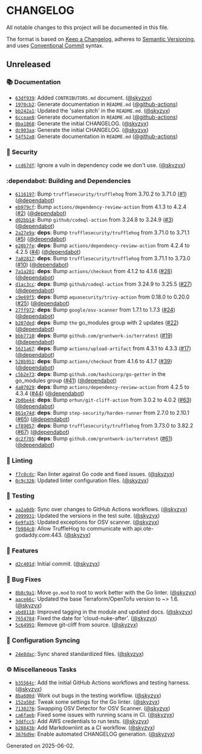 # CHANGELOG

All notable changes to this project will be documented in this file.

The format is based on [Keep a Changelog](https://keepachangelog.com), adheres to [Semantic Versioning](https://semver.org), and uses [Conventional Commit](https://www.conventionalcommits.org) syntax.

## Unreleased

### :books: Documentation

* [`63df939`](https://github.com/northwood-labs/terraform-provider-corefunc/commit/63df93904c750bae7611fd336b42578123a431c5): Added `CONTRIBUTORS.md` document. ([@skyzyx](https://github.com/skyzyx))
* [`1970cb2`](https://github.com/northwood-labs/terraform-provider-corefunc/commit/1970cb2a5e703d33cad2fdfc0d14512378f360c4): Generate documentation in `README.md` ([@github-actions](https://github.com/github-actions))
* [`bb242a1`](https://github.com/northwood-labs/terraform-provider-corefunc/commit/bb242a185180f1c89953066dfde639334b300353): Updated the 'sales pitch' in the `README.md`. ([@skyzyx](https://github.com/skyzyx))
* [`6cceae8`](https://github.com/northwood-labs/terraform-provider-corefunc/commit/6cceae836a24668945bd38ad7f58c7851d8ae0ad): Generate documentation in `README.md` ([@github-actions](https://github.com/github-actions))
* [`0ba1868`](https://github.com/northwood-labs/terraform-provider-corefunc/commit/0ba18683a27fbbfcc632514bd348088a3e6f5cdd): Generate the initial CHANGELOG. ([@skyzyx](https://github.com/skyzyx))
* [`dc903aa`](https://github.com/northwood-labs/terraform-provider-corefunc/commit/dc903aa3cce17847009f21ed736982282714d6bd): Generate the initial CHANGELOG. ([@skyzyx](https://github.com/skyzyx))
* [`54f52a0`](https://github.com/northwood-labs/terraform-provider-corefunc/commit/54f52a01242236c6f17bfb7188c77d1fcaf2ee58): Generate documentation in `README.md` ([@github-actions](https://github.com/github-actions))

### :closed_lock_with_key: Security

* [`ccd67df`](https://github.com/northwood-labs/terraform-provider-corefunc/commit/ccd67df6b74cecc3e212320402a49a44d6e5425d): Ignore a vuln in dependency code we don't use. ([@skyzyx](https://github.com/skyzyx))

### :dependabot: Building and Dependencies

* [`6116197`](https://github.com/northwood-labs/terraform-provider-corefunc/commit/61161974c0c42f4966e3082b40b3384073f05196): Bump `trufflesecurity/trufflehog` from 3.70.2 to 3.71.0 ([#1](https://github.com/northwood-labs/mod-aws-resource-tags/issues/1)) ([@dependabot](https://github.com/dependabot))
* [`eb979cf`](https://github.com/northwood-labs/terraform-provider-corefunc/commit/eb979cf09fc02f1f795008e0439dfd6a11b7739d): Bump `actions/dependency-review-action` from 4.1.3 to 4.2.4 ([#2](https://github.com/northwood-labs/mod-aws-resource-tags/issues/2)) ([@dependabot](https://github.com/dependabot))
* [`d02bb14`](https://github.com/northwood-labs/terraform-provider-corefunc/commit/d02bb143774a10c298ed60e81d782bc4b008ed05): Bump `github/codeql-action` from 3.24.8 to 3.24.9 ([#3](https://github.com/northwood-labs/mod-aws-resource-tags/issues/3)) ([@dependabot](https://github.com/dependabot))
* [`2a27e9a`](https://github.com/northwood-labs/terraform-provider-corefunc/commit/2a27e9ad19c252fda6edb54fee24d4814941120b): **deps**: Bump `trufflesecurity/trufflehog` from 3.71.0 to 3.71.1 ([#5](https://github.com/northwood-labs/mod-aws-resource-tags/issues/5)) ([@dependabot](https://github.com/dependabot))
* [`e20b7fe`](https://github.com/northwood-labs/terraform-provider-corefunc/commit/e20b7fe2bb3799ba40ef26f97b9537cf0d520181): **deps**: Bump `actions/dependency-review-action` from 4.2.4 to 4.2.5 ([#4](https://github.com/northwood-labs/mod-aws-resource-tags/issues/4)) ([@dependabot](https://github.com/dependabot))
* [`7a02817`](https://github.com/northwood-labs/terraform-provider-corefunc/commit/7a028176f75d11df0d8d6bf68c0053e4ddd76966): **deps**: Bump `trufflesecurity/trufflehog` from 3.71.1 to 3.73.0 ([#10](https://github.com/northwood-labs/mod-aws-resource-tags/issues/10)) ([@dependabot](https://github.com/dependabot))
* [`7a1a201`](https://github.com/northwood-labs/terraform-provider-corefunc/commit/7a1a2017d80500ef452d1ab2d4f12ef64325a8b4): **deps**: Bump `actions/checkout` from 4.1.2 to 4.1.6 ([#28](https://github.com/northwood-labs/mod-aws-resource-tags/issues/28)) ([@dependabot](https://github.com/dependabot))
* [`d1ac3cc`](https://github.com/northwood-labs/terraform-provider-corefunc/commit/d1ac3cc4e0652655c47ab08c0b3b2a1d1e8db04c): **deps**: Bump `github/codeql-action` from 3.24.9 to 3.25.5 ([#27](https://github.com/northwood-labs/mod-aws-resource-tags/issues/27)) ([@dependabot](https://github.com/dependabot))
* [`c9e69f5`](https://github.com/northwood-labs/terraform-provider-corefunc/commit/c9e69f588f588f7b07bcc370f7c23570506bbf36): **deps**: Bump `aquasecurity/trivy-action` from 0.18.0 to 0.20.0 ([#25](https://github.com/northwood-labs/mod-aws-resource-tags/issues/25)) ([@dependabot](https://github.com/dependabot))
* [`27ff972`](https://github.com/northwood-labs/terraform-provider-corefunc/commit/27ff9723037a7f7b40bba2df1c5913ebd25d5008): **deps**: Bump `google/osv-scanner` from 1.7.1 to 1.7.3 ([#24](https://github.com/northwood-labs/mod-aws-resource-tags/issues/24)) ([@dependabot](https://github.com/dependabot))
* [`b207ded`](https://github.com/northwood-labs/terraform-provider-corefunc/commit/b207ded89814e121f92e72df85cefb785dde09be): **deps**: Bump `the` go_modules group with 2 updates ([#22](https://github.com/northwood-labs/mod-aws-resource-tags/issues/22)) ([@dependabot](https://github.com/dependabot))
* [`bbb7710`](https://github.com/northwood-labs/terraform-provider-corefunc/commit/bbb7710f2fd24d18e6343859298e5faf8de276c2): **deps**: Bump `github.com/gruntwork-io/terratest` ([#19](https://github.com/northwood-labs/mod-aws-resource-tags/issues/19)) ([@dependabot](https://github.com/dependabot))
* [`5621a67`](https://github.com/northwood-labs/terraform-provider-corefunc/commit/5621a679d4075aae03c4d7d9339ae67d734d1db7): **deps**: Bump `actions/upload-artifact` from 4.3.1 to 4.3.3 ([#17](https://github.com/northwood-labs/mod-aws-resource-tags/issues/17)) ([@dependabot](https://github.com/dependabot))
* [`528b951`](https://github.com/northwood-labs/terraform-provider-corefunc/commit/528b95120013eed6109c2df8cf89d7e0bf06ca4d): **deps**: Bump `actions/checkout` from 4.1.6 to 4.1.7 ([#39](https://github.com/northwood-labs/mod-aws-resource-tags/issues/39)) ([@dependabot](https://github.com/dependabot))
* [`c5b2e73`](https://github.com/northwood-labs/terraform-provider-corefunc/commit/c5b2e73de3fd1bf7d72bbc36333b212a6e294650): **deps**: Bump `github.com/hashicorp/go-getter` in the go_modules group ([#41](https://github.com/northwood-labs/mod-aws-resource-tags/issues/41)) ([@dependabot](https://github.com/dependabot))
* [`4a07029`](https://github.com/northwood-labs/terraform-provider-corefunc/commit/4a070298d20e53227721bc30270d4804bef3a56f): **deps**: Bump `actions/dependency-review-action` from 4.2.5 to 4.3.4 ([#44](https://github.com/northwood-labs/mod-aws-resource-tags/issues/44)) ([@dependabot](https://github.com/dependabot))
* [`2b0be44`](https://github.com/northwood-labs/terraform-provider-corefunc/commit/2b0be442e24179e252a1d63904845f63788a859b): **deps**: Bump `orhun/git-cliff-action` from 3.0.2 to 4.0.2 ([#63](https://github.com/northwood-labs/mod-aws-resource-tags/issues/63)) ([@dependabot](https://github.com/dependabot))
* [`861e74d`](https://github.com/northwood-labs/terraform-provider-corefunc/commit/861e74d368d4b9caa5e4136505abface6938331d): **deps**: Bump `step-security/harden-runner` from 2.7.0 to 2.10.1 ([#65](https://github.com/northwood-labs/mod-aws-resource-tags/issues/65)) ([@dependabot](https://github.com/dependabot))
* [`cf89057`](https://github.com/northwood-labs/terraform-provider-corefunc/commit/cf890578dd67d3015f61cb2d4f50c190c13b1769): **deps**: Bump `trufflesecurity/trufflehog` from 3.73.0 to 3.82.2 ([#67](https://github.com/northwood-labs/mod-aws-resource-tags/issues/67)) ([@dependabot](https://github.com/dependabot))
* [`dc2f705`](https://github.com/northwood-labs/terraform-provider-corefunc/commit/dc2f70517ea8eaeb6909b3b3b838acf5096a6bfe): **deps**: Bump `github.com/gruntwork-io/terratest` ([#61](https://github.com/northwood-labs/mod-aws-resource-tags/issues/61)) ([@dependabot](https://github.com/dependabot))

### :soap: Linting

* [`f7c0cdc`](https://github.com/northwood-labs/terraform-provider-corefunc/commit/f7c0cdca410fcd6e43fd4f3b66115bb007c9701e): Ran linter against Go code and fixed issues. ([@skyzyx](https://github.com/skyzyx))
* [`0c9c326`](https://github.com/northwood-labs/terraform-provider-corefunc/commit/0c9c3261135bfb94c0a660c390bf74a3f2f26af3): Updated linter configuration files. ([@skyzyx](https://github.com/skyzyx))

### :test_tube: Testing

* [`aa2a0db`](https://github.com/northwood-labs/terraform-provider-corefunc/commit/aa2a0db5665d9044e950789e6459f09dc966cd34): Sync over changes to GitHub Actions workflows. ([@skyzyx](https://github.com/skyzyx))
* [`2099931`](https://github.com/northwood-labs/terraform-provider-corefunc/commit/2099931648f793cd6d9729c65787bd13f08f6fb8): Updated the versions in the test suite. ([@skyzyx](https://github.com/skyzyx))
* [`6e9fa35`](https://github.com/northwood-labs/terraform-provider-corefunc/commit/6e9fa353c00c2d3e2c93af1a76be01a4680c2571): Updated exceptions for OSV scanner. ([@skyzyx](https://github.com/skyzyx))
* [`fb984c0`](https://github.com/northwood-labs/terraform-provider-corefunc/commit/fb984c0161ee5dcb71f360121b51c2eed2ee1010): Allow TruffleHog to communicate with api.ote-godaddy.com:443. ([@skyzyx](https://github.com/skyzyx))

### <!-- 0 -->:rocket: Features

* [`d2c401d`](https://github.com/northwood-labs/terraform-provider-corefunc/commit/d2c401d4676666fffc35974f490f09e0fb94f10f): Initial commit. ([@skyzyx](https://github.com/skyzyx))

### <!-- 1 -->:bug: Bug Fixes

* [`8b8c9a1`](https://github.com/northwood-labs/terraform-provider-corefunc/commit/8b8c9a127afcc6ff8ac8707ce7f75ea039affc70): Move `go.mod` to root to work better with the Go linter. ([@skyzyx](https://github.com/skyzyx))
* [`aace66c`](https://github.com/northwood-labs/terraform-provider-corefunc/commit/aace66c2aa5ae459ad4f0f35be05da5dea1c67b3): Updated the base Terraform/OpenTofu version to ~> 1.6. ([@skyzyx](https://github.com/skyzyx))
* [`abd8118`](https://github.com/northwood-labs/terraform-provider-corefunc/commit/abd81185c4af2227660937830f4fea55c9c1d914): Improved tagging in the module and updated docs. ([@skyzyx](https://github.com/skyzyx))
* [`7654784`](https://github.com/northwood-labs/terraform-provider-corefunc/commit/7654784e33b66aca59b5447230ed43a12fba9674): Fixed the date for 'cloud-nuke-after'. ([@skyzyx](https://github.com/skyzyx))
* [`5c64991`](https://github.com/northwood-labs/terraform-provider-corefunc/commit/5c649910b91c23b2fed53a14b762db332bdcbbea): Remove git-cliff from source. ([@skyzyx](https://github.com/skyzyx))

### <!-- ZXX -->:arrows_counterclockwise: Configuration Syncing

* [`24e8dac`](https://github.com/northwood-labs/terraform-provider-corefunc/commit/24e8dac8b2ca76b14d0e11a2645cb63a5f57cd03): Sync shared standardized files. ([@skyzyx](https://github.com/skyzyx))

### <!-- ZZZ -->:gear: Miscellaneous Tasks

* [`b35564c`](https://github.com/northwood-labs/terraform-provider-corefunc/commit/b35564c3ac1d2e1d9d02100e7bb6fde90bf34256): Add the initial GitHub Actions workflows and testing harness. ([@skyzyx](https://github.com/skyzyx))
* [`8ba600d`](https://github.com/northwood-labs/terraform-provider-corefunc/commit/8ba600d2099e1c1bc1a7dfd2f4baf3a211734783): Work out bugs in the testing workflow. ([@skyzyx](https://github.com/skyzyx))
* [`152a50d`](https://github.com/northwood-labs/terraform-provider-corefunc/commit/152a50d8b31478b3cc535f2005f7c28f79623ef7): Tweak some settings for the Go linter. ([@skyzyx](https://github.com/skyzyx))
* [`7130276`](https://github.com/northwood-labs/terraform-provider-corefunc/commit/7130276c26acd2658ab3edcc8c2fda5e1dbd9629): Swapping OSV Detector for OSV Scanner. ([@skyzyx](https://github.com/skyzyx))
* [`ca6faeb`](https://github.com/northwood-labs/terraform-provider-corefunc/commit/ca6faeb9de61d31c53b2f28d30ae09a49c2d78f2): Fixed some issues with running scans in CI. ([@skyzyx](https://github.com/skyzyx))
* [`3ddfcc5`](https://github.com/northwood-labs/terraform-provider-corefunc/commit/3ddfcc5e16f93e3dd92aa7df2f7b517f459b32cf): Add AWS credentials to run tests. ([@skyzyx](https://github.com/skyzyx))
* [`b28843b`](https://github.com/northwood-labs/terraform-provider-corefunc/commit/b28843b74e7559ae4e2635e364cbba9d1b08a386): Add Markdownlint as a CI workflow. ([@skyzyx](https://github.com/skyzyx))
* [`3676d9e`](https://github.com/northwood-labs/terraform-provider-corefunc/commit/3676d9e072510d70133f8192ca3ae3c32578be1a): Enable automated CHANGELOG generation. ([@skyzyx](https://github.com/skyzyx))

<p>Generated on 2025-06-02.</p>
